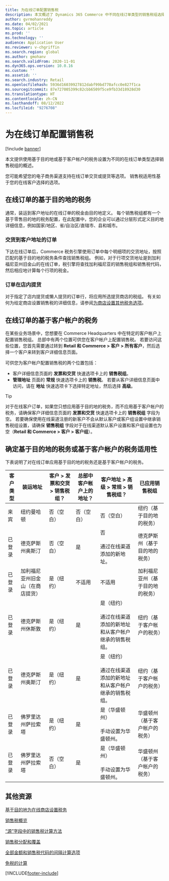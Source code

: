 ```yaml
---
title: 为在线订单配置销售税
description: 本文概述了 Dynamics 365 Commerce 中不同在线订单类型的销售税组选择。
author: gvrmohanreddy
ms.date: 04/02/2021
ms.topic: article
ms.prod: ''
ms.technology: ''
audience: Application User
ms.reviewer: v-chgriffin
ms.search.region: global
ms.author: gmohanv
ms.search.validFrom: 2020-11-01
ms.dyn365.ops.version: 10.0.16
ms.custom: ''
ms.assetid: ''
ms.search.industry: Retail
ms.openlocfilehash: 5936d16039927812dabf99bd770afcc0e827f1ca
ms.sourcegitcommit: 87e727005399c82cbb6509f5ce9fb33d18928d30
ms.translationtype: HT
ms.contentlocale: zh-CN
ms.lasthandoff: 08/12/2022
ms.locfileid: "9276708"
---
```

# <a name="configure-sales-tax-for-online-orders"></a>为在线订单配置销售税

[!include [banner](includes/banner.md)]

本文提供使用基于目的地或基于客户帐户的税务设置为不同的在线订单类型选择销售税组的概述。 

您可能希望您的电子商务渠道支持在线订单交货或提货等选项。 销售税适用性基于您的在线客户选择的选项。 

## <a name="destination-based-taxes-for-online-orders"></a>在线订单的基于目的地的税务

通常，装运到客户地址的在线订单的税金由目的地定义。 每个销售税组都有一个基于零售目的地的税务配置，在此配置中，您的企业可以通过分层形式定义目的地详细信息，例如国家/地区、省/自治区/直辖市、县和城市。

### <a name="orders-delivered-to-customer-address"></a>交货到客户地址的订单

下达在线订单后，Commerce 税务引擎使用订单中每个明细项的交货地址，按照匹配的基于目的地的税务条件查找销售税组。 例如，对于行项交货地址是到加利福尼亚州旧金山的在线订单，税引擎将查找加利福尼亚的销售税组和销售税代码，然后相应地计算每个行项的税金。

### <a name="order-pick-up-in-store"></a>订单在店内提货

对于指定了店内提货或懒人提货的订单行，将应用所选提货商店的税组。 有关如何为给定商店设置销售税的详细信息，请参阅[为商店设置其他税务选项](/dynamicsax-2012/appuser-itpro/set-other-tax-options-for-stores)。

## <a name="customer-account-based-taxes-for-online-orders"></a>在线订单的基于客户帐户的税务

在某些业务场景中，您想要在 Commerce Headquarters 中在特定的客户帐户上配置销售税组。 总部中有两个位置可供您在客户帐户上配置销售税。 若要访问这些位置，您首先需要通过转到 **Retail 和 Commerce \> 客户 \> 所有客户**，然后选择一个客户来转到客户详细信息页面。

可供您为客户帐户配置销售税的两个位置包括：

- 客户详细信息页面的 **发票和交货** 快速选项卡上的 **销售税组**。 
- **管理地址** 页面的 **常规** 快速选项卡上的 **销售税**。 若要从客户详细信息页面中访问，请在 **地址** 快速选项卡下选择特定地址，然后选择 **高级**。

> [!TIP]
> 对于在线客户订单，如果您只想应用基于目的地的税务，而不应用基于客户帐户的税务，请确保客户详细信息页面的 **发票和交货** 快速选项卡上的 **销售税组** 字段为空。 若要确保使用在线渠道注册的新客户不会从默认客户或客户组设置中继承销售税组设置，请确保 **销售税组** 字段对于在线渠道默认客户设置和客户组设置也为空（**Retail 和 Commerce \> 客户 \> 客户组**）。

## <a name="determine-destination-based-tax-or-customer-account-based-tax-applicability"></a>确定基于目的地的税务或基于客户帐户的税务适用性 

下表说明了对在线订单应用基于目的地的税务还是基于客户帐户的税务。 

| 客户类型 | 装运地址                   | 客户 > 发票和交货 > 销售税组？ | 总部中客户帐户上的地址？ | 客户地址 > 高级 > 常规 > 销售税组？                                              | 已应用销售税组      |
|---------------|------------------------------------|-----------------------------------------------------|-----------------------------------|--------------------------------------------------------------------------------------------------------|------------------------------|
| 来宾         | 纽约曼哈顿                      | 否（空白）                                                | 否（空白）                              | 否（空白）                                                                                                   | 纽约（基于目的地的税务） |
| 已登录     | 德克萨斯州奥斯汀                          | 否（空白）                                             | 是                               | 否<br/><br/>通过在线渠道添加的新地址。                                                            | 德克萨斯州（基于目的地的税务） |
| 已登录     | 加利福尼亚州旧金山（在商店提货） | 是（纽约）                                            | 不适用                              | 不适用                                                                                                    | 加利福尼亚州（基于目的地的税务） |
| 已登录     | 德克萨斯州休斯敦                         | 是（纽约）                                            | 是                               | 是（纽约）<br/><br/>通过在线渠道添加的新地址和从客户帐户继承的销售税组。 | 纽约（基于客户帐户的税务）  |
| 已登录     | 德克萨斯州奥斯汀                          | 是（纽约）                                            | 是                               | 是（纽约）<br/><br/>通过在线渠道添加的新地址和从客户帐户继承的销售税组。 | 纽约（基于客户帐户的税务）  |
| 已登录     | 佛罗里达州萨拉索塔                       | 是（纽约）                                            | 是                               | 是（华盛顿州）<br/><br/>手动设置为华盛顿州。                                                                          | 华盛顿州（基于客户帐户的税务）  |
| 已登录     | 佛罗里达州萨拉索塔                       | 否（空白）                                                | 是                               | 是（华盛顿州）<br/><br/>手动设置为华盛顿州。                                                                          | 华盛顿州（基于客户帐户的税务）  |

## <a name="additional-resources"></a>其他资源

[基于目的地为在线商店设置税务](/dynamicsax-2012/appuser-itpro/set-up-taxes-for-online-stores-based-on-destination)

[销售税概览](../finance/general-ledger/indirect-taxes-overview.md?toc=%2fdynamics365%2fcommerce%2ftoc.json) 

[“源”字段中的销售税计算方法](../finance/general-ledger/sales-tax-calculation-methods-origin-field.md?toc=%2fdynamics365%2fcommerce%2ftoc.json) 

[ 销售税分配和覆盖](../supply-chain/procurement/tasks/sales-tax-assignment-overrides.md?toc=%2fdynamics365%2fcommerce%2ftoc.json) 

[全部金额和销售税代码的间隔计算选项](../finance/general-ledger/whole-amount-interval-options-sales-tax-codes.md?toc=%2fdynamics365%2fcommerce%2ftoc.json) 

[免税的计算](tax-exempt-price-inclusive.md) 



[!INCLUDE[footer-include](../includes/footer-banner.md)]

